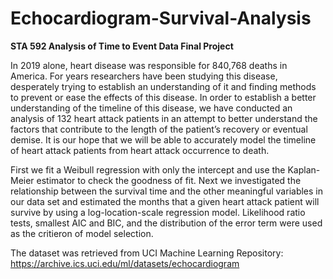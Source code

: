 # Echocardiogram-Survival-Analysis
**STA 592 Analysis of Time to Event Data Final Project**

In 2019 alone, heart disease was responsible for 840,768 deaths in America. For years researchers have been studying this disease, desperately trying to establish an understanding of it and finding methods to prevent or ease the effects of this disease. In order to establish a better understanding of the timeline of this disease, we have conducted an analysis of 132 heart attack patients in an attempt to better understand the factors that contribute to the length of the patient’s
recovery or eventual demise. It is our hope that we will be able to accurately model the timeline of heart attack patients from heart attack occurrence to death.

First we fit a Weibull regression with only the intercept and use the Kaplan-Meier estimator to check the goodness of fit. Next we investigated the relationship between the survival time and the other meaningful variables in our data set and estimated the months that a given heart attack patient will survive by using a log-location-scale regression model. Likelihood ratio tests, smallest AIC and BIC, and the distribution of the error term were used as the critieron of model selection.

The dataset was retrieved from UCI Machine Learning Repository: https://archive.ics.uci.edu/ml/datasets/echocardiogram
